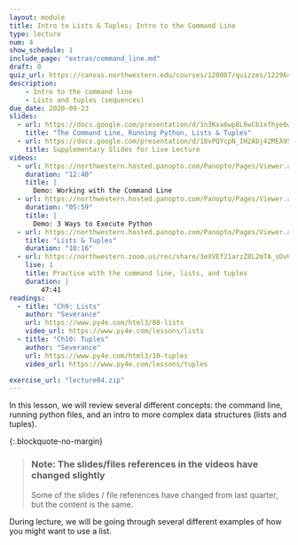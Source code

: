 ```yaml
---
layout: module
title: Intro to Lists & Tuples; Intro to the Command Line
type: lecture
num: 4
show_schedule: 1
include_page: "extras/command_line.md"
draft: 0
quiz_url: https://canvas.northwestern.edu/courses/120087/quizzes/122964
description:
    - Intro to the command line
    - Lists and tuples (sequences)
due_date: 2020-09-23
slides:
  - url: https://docs.google.com/presentation/d/1n3Kxa6wp8L6wCb1xfhye6wTuhLi3G5ddIY3X33dSMRk/edit?usp=sharing
    title: "The Command Line, Running Python, Lists & Tuples"
  - url: https://docs.google.com/presentation/d/18vPQYcpN_IH2Abj42MEA9S9BBWQT4B5knZYY-gmD_78/edit?usp=sharing
    title: Supplementary Slides for Live Lecture
videos: 
  - url: https://northwestern.hosted.panopto.com/Panopto/Pages/Viewer.aspx?id=5b5e7fb1-45d6-4a58-afbd-ac3d00dba629
    duration: "12:40"
    title: |
      Demo: Working with the Command Line
  - url: https://northwestern.hosted.panopto.com/Panopto/Pages/Viewer.aspx?id=d362f396-92c1-4417-bc20-ac3d00dbef14
    duration: "05:59"
    title: |
      Demo: 3 Ways to Execute Python
  - url: https://northwestern.hosted.panopto.com/Panopto/Pages/Viewer.aspx?id=d888642e-4713-4d68-9ab2-ac3d00dc10d2
    title: "Lists & Tuples"
    duration: "10:16"
  - url: https://northwestern.zoom.us/rec/share/3eXVEf21arzZ8L2mTA_sDvUri1PH58DUsC4RYmLfgf-1MPau06B-r-Ru4wvACR6X.A8iuRaSmB18u3rfK?startTime=1600874151000
    live: 1
    title: Practice with the command line, lists, and tuples
    duration: |
        47:41
readings:
  - title: "Ch9: Lists"
    author: "Severance"
    url: https://www.py4e.com/html3/08-lists
    video_url: https://www.py4e.com/lessons/lists
  - title: "Ch10: Tuples"
    author: "Severance"
    url: https://www.py4e.com/html3/10-tuples
    video_url: https://www.py4e.com/lessons/tuples

exercise_url: "lecture04.zip"
---
```

In this lesson, we will review several different concepts: the command line, running python files, and an intro to more complex data structures (lists and tuples). 

{:.blockquote-no-margin}
> ### Note: The slides/files references in the videos have changed slightly
> Some of the slides / file references have changed from last quarter, but the content is the same.

During lecture, we will be going through several different examples of how you might want to use a list.